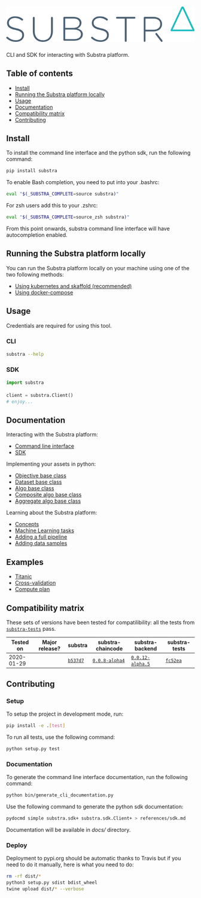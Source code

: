 # ![Substra](./substra-logo.svg)

CLI and SDK for interacting with Substra platform.

## Table of contents

- [Install](#install)
- [Running the Substra platform locally](#running-the-substra-platform-locally)
- [Usage](#usage)
- [Documentation](#documentation)
- [Compatibility matrix](#compatibility-matrix)
- [Contributing](#contributing)

## Install

To install the command line interface and the python sdk, run the following command:

```sh
pip install substra
```

To enable Bash completion, you need to put into your .bashrc:

```sh
eval "$(_SUBSTRA_COMPLETE=source substra)"
```

For zsh users add this to your .zshrc:

```sh
eval "$(_SUBSTRA_COMPLETE=source_zsh substra)"
```

From this point onwards, substra command line interface will have autocompletion enabled.

## Running the Substra platform locally

You can run the Substra platform locally on your machine using one of the two following methods:

* [Using kubernetes and skaffold (recommended)](./docs/local_install_skaffold.md)
* [Using docker-compose](./docs/local_install_docker_compose.md)

## Usage

Credentials are required for using this tool.

### CLI

```sh
substra --help
```

### SDK

```python
import substra

client = substra.Client()
# enjoy...
```

## Documentation

Interacting with the Substra platform:

- [Command line interface](./references/cli.md)
- [SDK](./references/sdk.md)

Implementing your assets in python:

- [Objective base class](https://github.com/SubstraFoundation/substra-tools/blob/master/docs/api.md#metrics)
- [Dataset base class](https://github.com/SubstraFoundation/substra-tools/blob/master/docs/api.md#opener)
- [Algo base class](https://github.com/SubstraFoundation/substra-tools/blob/master/docs/api.md#algo)
- [Composite algo base class](https://github.com/SubstraFoundation/substra-tools/blob/master/docs/api.md#compositealgo)
- [Aggregate algo base class](https://github.com/SubstraFoundation/substra-tools/blob/master/docs/api.md#aggregatealgo)

Learning about the Substra platform:

- [Concepts](./docs/concepts.md)
- [Machine Learning tasks](./docs/ml_tasks.md)
- [Adding a full pipeline](./docs/full_pipeline_workflow.md)
- [Adding data samples](./docs/add_data_samples.md)

## Examples

- [Titanic](./examples/titanic/README.md)
- [Cross-validation](./examples/cross_val/README.md)
- [Compute plan](./examples/compute_plan/README.md)

## Compatibility matrix

These sets of versions have been tested for compatilibility: all the tests from [`substra-tests`](https://github.com/SubstraFoundation/substra-tests/) pass.

| Tested on | Major release?  | substra  | substra-chaincode  | substra-backend  | substra-tests  |
|---|---|---|---|---|---|
| 2020-01-29 |   | [`b537d7`](https://github.com/SubstraFoundation/substra/commit/b537d7d3730dd74764213af9c93ee735005c5ac7)  | [`0.0.8-alpha4`](https://github.com/SubstraFoundation/substra-chaincode/releases/tag/0.0.8-alpha.4)  | [`0.0.12-alpha.5`](https://github.com/SubstraFoundation/substra-backend/releases/tag/0.0.12-alpha.5) | [`fc52ea`](https://github.com/SubstraFoundation/substra-tests/commit/fc52ea1f7b2846e2af97d73d654b0265ded7011a) |

## Contributing

### Setup

To setup the project in development mode, run:

```sh
pip install -e .[test]
```

To run all tests, use the following command:

```sh
python setup.py test
```

### Documentation

To generate the command line interface documentation, run the following command:

```sh
python bin/generate_cli_documentation.py
```

Use the following command to generate the python sdk documentation:

```sh
pydocmd simple substra.sdk+ substra.sdk.Client+ > references/sdk.md
```

Documentation will be available in *docs/* directory.


### Deploy

Deployment to pypi.org should be automatic thanks to Travis but if you need to do it manually, here is what you need to do:

```sh
rm -rf dist/*
python3 setup.py sdist bdist_wheel
twine upload dist/* --verbose
```
